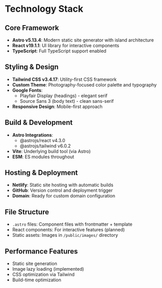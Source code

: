 # Technology Stack

## Core Framework
- **Astro v5.13.4**: Modern static site generator with island architecture
- **React v19.1.1**: UI library for interactive components
- **TypeScript**: Full TypeScript support enabled

## Styling & Design
- **Tailwind CSS v3.4.17**: Utility-first CSS framework
- **Custom Theme**: Photography-focused color palette and typography
- **Google Fonts**: 
  - Playfair Display (headings) - elegant serif
  - Source Sans 3 (body text) - clean sans-serif
- **Responsive Design**: Mobile-first approach

## Build & Development
- **Astro Integrations**:
  - @astrojs/react v4.3.0
  - @astrojs/tailwind v6.0.2
- **Vite**: Underlying build tool (via Astro)
- **ESM**: ES modules throughout

## Hosting & Deployment
- **Netlify**: Static site hosting with automatic builds
- **GitHub**: Version control and deployment trigger
- **Domain**: Ready for custom domain configuration

## File Structure
- `.astro` files: Component files with frontmatter + template
- React components: For interactive features (planned)
- Static assets: Images in `/public/images/` directory

## Performance Features
- Static site generation
- Image lazy loading (implemented)
- CSS optimization via Tailwind
- Build-time optimization